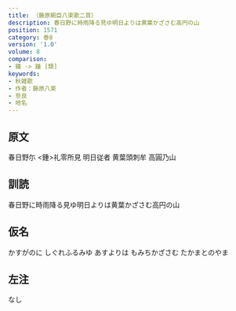 ```yaml
---
title: （藤原朝臣八束歌二首）
description: 春日野に時雨降る見ゆ明日よりは黄葉かざさむ高円の山
position: 1571
category: 巻8
version: '1.0'
volume: 8
comparison:
- 鐘 -> 鍾 [類]
keywords:
- 秋雑歌
- 作者：藤原八束
- 奈良
- 地名
---
```


## 原文

春日野尓 <鍾>礼零所見 明日従者 黄葉頭刺牟 高圓乃山

## 訓読

春日野に時雨降る見ゆ明日よりは黄葉かざさむ高円の山

## 仮名

かすがのに しぐれふるみゆ あすよりは もみちかざさむ たかまとのやま

## 左注

なし
